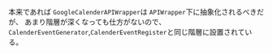 本来であれば
`GoogleCalenderAPIWrapper`は
`APIWrapper`下に抽象化されるべきだが、
あまり階層が深くなっても仕方がないので、
`CalenderEventGenerator`,`CalenderEventRegister`と同じ階層に設置されている。